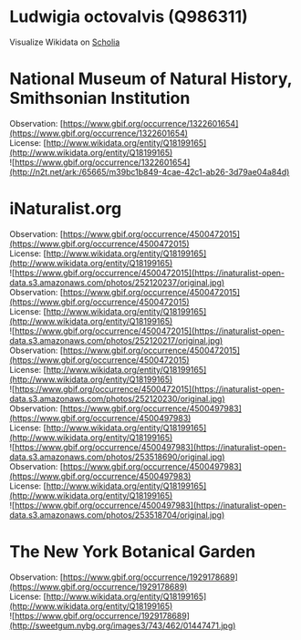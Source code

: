
Ludwigia octovalvis (Q986311)
=============================
  
Visualize Wikidata on [Scholia](https://scholia.toolforge.org/taxon/Q986311)
# National Museum of Natural History, Smithsonian Institution
  
Observation: [https://www.gbif.org/occurrence/1322601654](https://www.gbif.org/occurrence/1322601654)  
License: [http://www.wikidata.org/entity/Q18199165](http://www.wikidata.org/entity/Q18199165)  
![https://www.gbif.org/occurrence/1322601654](http://n2t.net/ark:/65665/m39bc1b849-4cae-42c1-ab26-3d79ae04a84d)
# iNaturalist.org
  
Observation: [https://www.gbif.org/occurrence/4500472015](https://www.gbif.org/occurrence/4500472015)  
License: [http://www.wikidata.org/entity/Q18199165](http://www.wikidata.org/entity/Q18199165)  
![https://www.gbif.org/occurrence/4500472015](https://inaturalist-open-data.s3.amazonaws.com/photos/252120237/original.jpg)  
Observation: [https://www.gbif.org/occurrence/4500472015](https://www.gbif.org/occurrence/4500472015)  
License: [http://www.wikidata.org/entity/Q18199165](http://www.wikidata.org/entity/Q18199165)  
![https://www.gbif.org/occurrence/4500472015](https://inaturalist-open-data.s3.amazonaws.com/photos/252120217/original.jpg)  
Observation: [https://www.gbif.org/occurrence/4500472015](https://www.gbif.org/occurrence/4500472015)  
License: [http://www.wikidata.org/entity/Q18199165](http://www.wikidata.org/entity/Q18199165)  
![https://www.gbif.org/occurrence/4500472015](https://inaturalist-open-data.s3.amazonaws.com/photos/252120230/original.jpg)  
Observation: [https://www.gbif.org/occurrence/4500497983](https://www.gbif.org/occurrence/4500497983)  
License: [http://www.wikidata.org/entity/Q18199165](http://www.wikidata.org/entity/Q18199165)  
![https://www.gbif.org/occurrence/4500497983](https://inaturalist-open-data.s3.amazonaws.com/photos/253518690/original.jpg)  
Observation: [https://www.gbif.org/occurrence/4500497983](https://www.gbif.org/occurrence/4500497983)  
License: [http://www.wikidata.org/entity/Q18199165](http://www.wikidata.org/entity/Q18199165)  
![https://www.gbif.org/occurrence/4500497983](https://inaturalist-open-data.s3.amazonaws.com/photos/253518704/original.jpg)
# The New York Botanical Garden
  
Observation: [https://www.gbif.org/occurrence/1929178689](https://www.gbif.org/occurrence/1929178689)  
License: [http://www.wikidata.org/entity/Q18199165](http://www.wikidata.org/entity/Q18199165)  
![https://www.gbif.org/occurrence/1929178689](http://sweetgum.nybg.org/images3/743/462/01447471.jpg)